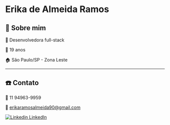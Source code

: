 # Erika de Almeida Ramos


## :pencil: Sobre mim

:dart: Desenvolvedora full-stack

:girl: 19 anos

:house: São Paulo/SP - Zona Leste

----

## :telephone: Contato

:iphone: 11 94963-9959

:email: erikaramosalmeida90@gmail.com

[![Linkedin](https://i.stack.imgur.com/gVE0j.png) LinkedIn](https://www.linkedin.com/)
&nbsp;

